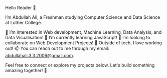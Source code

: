 Hello Reader 👋

I’m Abdullah Ali, a Freshman studying Computer Science and Data Science at Luther College.

👀 I’m interested in Web development, Machine Learning, Data Analysis, and Data Visualisation!
🌱 I’m currently learning JavaScript!
💞️ I’m looking to collaborate on Web Development Projects!
🥏 Outside of tech, I love working out!
📫 You can reach out to me through my email: abdullahali.3.3.2006@gmail.com.

Feel free to connect or explore my projects below. Let's build something amazing together! 🚀

